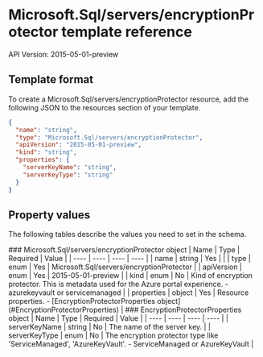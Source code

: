 # Microsoft.Sql/servers/encryptionProtector template reference
API Version: 2015-05-01-preview
## Template format

To create a Microsoft.Sql/servers/encryptionProtector resource, add the following JSON to the resources section of your template.

```json
{
  "name": "string",
  "type": "Microsoft.Sql/servers/encryptionProtector",
  "apiVersion": "2015-05-01-preview",
  "kind": "string",
  "properties": {
    "serverKeyName": "string",
    "serverKeyType": "string"
  }
}
```
## Property values

The following tables describe the values you need to set in the schema.

<a id="Microsoft.Sql/servers/encryptionProtector" />
### Microsoft.Sql/servers/encryptionProtector object
|  Name | Type | Required | Value |
|  ---- | ---- | ---- | ---- |
|  name | string | Yes |  |
|  type | enum | Yes | Microsoft.Sql/servers/encryptionProtector |
|  apiVersion | enum | Yes | 2015-05-01-preview |
|  kind | enum | No | Kind of encryption protector. This is metadata used for the Azure portal experience. - azurekeyvault or servicemanaged |
|  properties | object | Yes | Resource properties. - [EncryptionProtectorProperties object](#EncryptionProtectorProperties) |


<a id="EncryptionProtectorProperties" />
### EncryptionProtectorProperties object
|  Name | Type | Required | Value |
|  ---- | ---- | ---- | ---- |
|  serverKeyName | string | No | The name of the server key. |
|  serverKeyType | enum | No | The encryption protector type like 'ServiceManaged', 'AzureKeyVault'. - ServiceManaged or AzureKeyVault |

